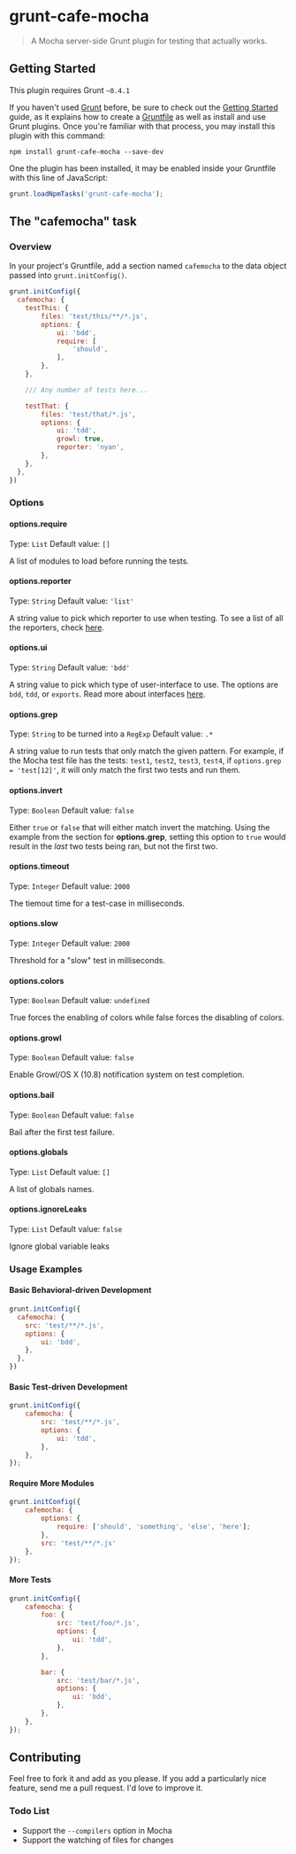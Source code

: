 # grunt-cafe-mocha

> A Mocha server-side Grunt plugin for testing that actually works.

## Getting Started
This plugin requires Grunt `~0.4.1`

If you haven't used [Grunt](http://gruntjs.com/) before, be sure to check out the [Getting Started](http://gruntjs.com/getting-started) guide, as it explains how to create a [Gruntfile](http://gruntjs.com/sample-gruntfile) as well as install and use Grunt plugins. Once you're familiar with that process, you may install this plugin with this command:

```shell
npm install grunt-cafe-mocha --save-dev
```

One the plugin has been installed, it may be enabled inside your Gruntfile with this line of JavaScript:

```js
grunt.loadNpmTasks('grunt-cafe-mocha');
```

## The "cafemocha" task

### Overview
In your project's Gruntfile, add a section named `cafemocha` to the data object passed into `grunt.initConfig()`.

```js
grunt.initConfig({
  cafemocha: {
    testThis: {
        files: 'test/this/**/*.js',
        options: {
            ui: 'bdd',
            require: [
                'should',
            ],
        },
    },

    /// Any number of tests here...

    testThat: {
        files: 'test/that/*.js',
        options: {
            ui: 'tdd',
            growl: true,
            reporter: 'nyan',
        },
    },
  },
})
```

### Options

#### options.require
Type: `List`
Default value: `[]`

A list of modules to load before running the tests.

#### options.reporter
Type: `String`
Default value: `'list'`

A string value to pick which reporter to use when testing. To see a list of all
the reporters, check [here](http://visionmedia.github.com/mocha/#reporters).

#### options.ui
Type: `String`
Default value: `'bdd'`

A string value to pick which type of user-interface to use. The options are
`bdd`, `tdd`, or `exports`. Read more about interfaces
[here](http://visionmedia.github.com/mocha/#interfaces).

#### options.grep
Type: `String` to be turned into a `RegExp`
Default value: `.*`

A string value to run tests that only match the given pattern. For example, if
the Mocha test file has the tests: `test1`, `test2`, `test3`, `test4`, if
`options.grep = 'test[12]'`, it will only match the first two tests and run
them.

#### options.invert
Type: `Boolean`
Default value: `false`

Either `true` or `false` that will either match invert the matching. Using the
example from the section for **options.grep**, setting this option to `true`
would result in the *last* two tests being ran, but not the first two.

#### options.timeout
Type: `Integer`
Default value: `2000`

The tiemout time for a test-case in milliseconds.

#### options.slow
Type: `Integer`
Default value: `2000`

Threshold for a "slow" test in milliseconds.

#### options.colors
Type: `Boolean`
Default value: `undefined`

True forces the enabling of colors while false forces the disabling of colors.

#### options.growl
Type: `Boolean`
Default value: `false`

Enable Growl/OS X (10.8) notification system on test completion.

#### options.bail
Type: `Boolean`
Default value: `false`

Bail after the first test failure.

#### options.globals
Type: `List`
Default value: `[]`

A list of globals names.

#### options.ignoreLeaks
Type: `List`
Default value: `false`

Ignore global variable leaks

### Usage Examples

#### Basic Behavioral-driven Development

```js
grunt.initConfig({
  cafemocha: {
    src: 'test/**/*.js',
    options: {
        ui: 'bdd',
    },
  },
})
```

#### Basic Test-driven Development

```js
grunt.initConfig({
    cafemocha: {
        src: 'test/**/*.js',
        options: {
            ui: 'tdd',
        },
    },
});
```

#### Require More Modules

```js
grunt.initConfig({
    cafemocha: {
        options: {
            require: ['should', 'something', 'else', 'here'];
        },
        src: 'test/**/*.js'
    },
});
```

#### More Tests

```js
grunt.initConfig({
    cafemocha: {
        foo: {
            src: 'test/foo/*.js',
            options: {
                ui: 'tdd',
            },
        },

        bar: {
            src: 'test/bar/*.js',
            options: {
                ui: 'bdd',
            },
        },
    },
});
```

## Contributing
Feel free to fork it and add as you please. If you add a particularly nice
feature, send me a pull request. I'd love to improve it.

### Todo List
* Support the `--compilers` option in Mocha
* Support the watching of files for changes
